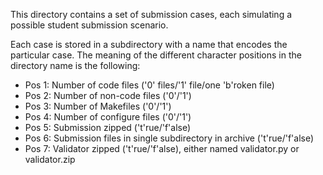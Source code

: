This directory contains a set of submission cases,
each simulating a possible student submission scenario. 

Each case is stored in a subdirectory with a name
that encodes the particular case. The meaning of the 
different character positions in the directory name
is the following:

- Pos 1: Number of code files ('0' files/'1' file/one 'b'roken file)
- Pos 2: Number of non-code files ('0'/'1')
- Pos 3: Number of Makefiles ('0'/'1')
- Pos 4: Number of configure files ('0'/'1')
- Pos 5: Submission zipped ('t'rue/'f'alse)
- Pos 6: Submission files in single subdirectory in archive ('t'rue/'f'alse)
- Pos 7: Validator zipped ('t'rue/'f'alse), either named validator.py or validator.zip

